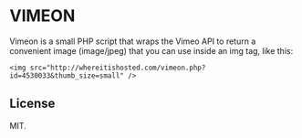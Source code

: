 VIMEON
======

Vimeon is a small PHP script that wraps the Vimeo API to return a convenient
image (image/jpeg) that you can use inside an img tag, like this:

    <img src="http://whereitishosted.com/vimeon.php?id=4530033&thumb_size=small" />

License
-------

MIT.


